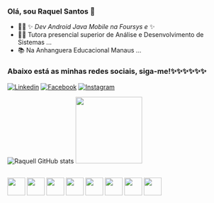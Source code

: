 ### Olá, sou Raquel Santos 👋
- 👩‍💻 ✨ _Dev Android Java Mobile na Foursys e_ ✨
- 👩‍🏫 Tutora presencial superior de Análise e Desenvolvimento de Sistemas ...
- 📚 Na Anhanguera Educacional Manaus ...
### Abaixo está as minhas redes sociais, siga-me!✨✨✨✨✨✨

[![Linkedin](https://img.shields.io/badge/LinkedIn-0077B5?style=for-the-badge&logo=linkedin&logoColor=white)](https://www.linkedin.com/in/raquellsanntos/)
[![Facebook](https://img.shields.io/badge/Facebook-1877F2?style=for-the-badge&logo=facebook&logoColor=white)](https://www.facebook.com/raquel.araujo.s/)
[![Instagram](https://img.shields.io/badge/Instagram-E4405F?style=for-the-badge&logo=instagram&logoColor=white)](https://www.instagram.com/raquel.dev.android.mobile.java/?r=nametag/)

![Raquell GitHub stats](https://github-readme-stats.vercel.app/api?username=raquellsanntos&show_icons=true&theme=radical)
<img height="150em" src="https://github-readme-stats.vercel.app/api/top-langs/?username=raquellsanntos&layout=compact&langs_count=16&theme=dark"/>
##
<div>
   <img height="40em" src="https://cdn.jsdelivr.net/gh/devicons/devicon/icons/java/java-original-wordmark.svg" />     
    <img height="40em" src="https://cdn.jsdelivr.net/gh/devicons/devicon/icons/androidstudio/androidstudio-original.svg" />
     <img height="40em" src="https://cdn.jsdelivr.net/gh/devicons/devicon/icons/kotlin/kotlin-original.svg" />
       <img height="40em" src="https://cdn.jsdelivr.net/gh/devicons/devicon/icons/android/android-original-wordmark.svg" />
        <img height="40em" src="https://cdn.jsdelivr.net/gh/devicons/devicon/icons/unity/unity-original.svg" />
         <img height="40em" src="https://cdn.jsdelivr.net/gh/devicons/devicon/icons/csharp/csharp-original.svg" />
           <img height="40em" src="https://cdn.jsdelivr.net/gh/devicons/devicon/icons/git/git-plain-wordmark.svg" />
            <img height="40em" src="https://cdn.jsdelivr.net/gh/devicons/devicon/icons/github/github-original-wordmark.svg" />
</div>
